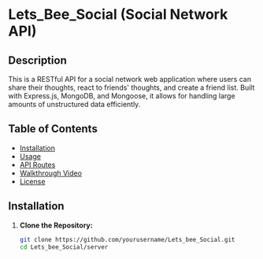# Lets_Bee_Social (Social Network API)

## Description

This is a RESTful API for a social network web application where users can share their thoughts, react to friends' thoughts, and create a friend list. Built with Express.js, MongoDB, and Mongoose, it allows for handling large amounts of unstructured data efficiently.

## Table of Contents

- [Installation](#installation)
- [Usage](#usage)
- [API Routes](#api-routes)
- [Walkthrough Video](#walkthrough-video)
- [License](#license)

## Installation

1. **Clone the Repository:**

   ```bash
   git clone https://github.com/yourusername/Lets_bee_Social.git
   cd Lets_bee_Social/server
